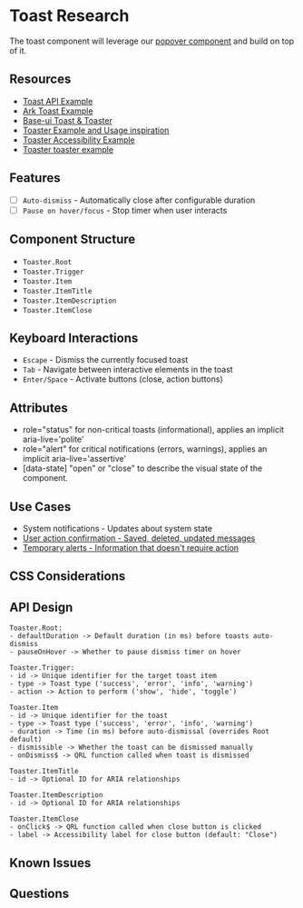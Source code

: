 # Toast Research
The toast component will leverage our [popover component](https://qwik.design/base/popover/) and build on top of it.

## Resources
- [Toast API Example](https://www.agnosui.dev/latest/api/react/headless/components/toast)
- [Ark Toast Example](https://ark-ui.com/docs/components/toast)
- [Base-ui Toast & Toaster](https://base-ui.com/react/components/toast)
- [Toaster Example and Usage inspiration](https://kobalte.dev/docs/core/components/toast)
- [Toaster Accessibility Example](https://www.radix-ui.com/primitives/docs/components/toast#accessibility)
- [Toaster toaster example](https://next.melt-ui.com/components/toaster)

## Features
- [ ] `Auto-dismiss` - Automatically close after configurable duration
- [ ] `Pause on hover/focus` - Stop timer when user interacts

## Component Structure
- `Toaster.Root` 
- `Toaster.Trigger`
- `Toaster.Item`
- `Toaster.ItemTitle`
- `Toaster.ItemDescription`
- `Toaster.ItemClose`

## Keyboard Interactions
- `Escape` - Dismiss the currently focused toast
- `Tab` - Navigate between interactive elements in the toast
- `Enter/Space` - Activate buttons (close, action buttons)

## Attributes
- role="status" for non-critical toasts (informational), applies an implicit aria-live='polite'
- role="alert" for critical notifications (errors, warnings), applies an implicit aria-live='assertive'
- [data-state] "open" or "close" to describe the visual state of the component.

## Use Cases
- System notifications - Updates about system state
- [User action confirmation - Saved, deleted, updated messages](https://cedar.rei.com/components/toast)
- [Temporary alerts - Information that doesn't require action](https://blueprintjs.com/docs/#core/components/toast)

## CSS Considerations


## API Design
```
Toaster.Root:
- defaultDuration -> Default duration (in ms) before toasts auto-dismiss
- pauseOnHover -> Whether to pause dismiss timer on hover

Toaster.Trigger:
- id -> Unique identifier for the target toast item
- type -> Toast type ('success', 'error', 'info', 'warning')
- action -> Action to perform ('show', 'hide', 'toggle')

Toaster.Item
- id -> Unique identifier for the toast
- type -> Toast type ('success', 'error', 'info', 'warning')
- duration -> Time (in ms) before auto-dismissal (overrides Root default)
- dismissible -> Whether the toast can be dismissed manually
- onDismiss$ -> QRL function called when toast is dismissed

Toaster.ItemTitle
- id -> Optional ID for ARIA relationships

Toaster.ItemDescription
- id -> Optional ID for ARIA relationships

Toaster.ItemClose
- onClick$ -> QRL function called when close button is clicked
- label -> Accessibility label for close button (default: "Close")
```
## Known Issues

## Questions
